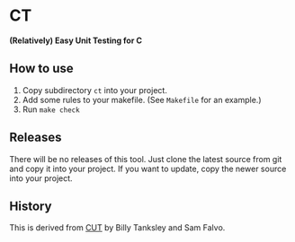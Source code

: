 # CT

**(Relatively) Easy Unit Testing for C**

## How to use

1. Copy subdirectory `ct` into your project.
2. Add some rules to your makefile. (See `Makefile` for an example.)
3. Run `make check`

## Releases

There will be no releases of this tool. Just clone the latest source from git
and copy it into your project. If you want to update, copy the newer source
into your project.

## History

This is derived from [CUT][] by Billy Tanksley and Sam Falvo.

[CUT]: http://falvotech.com/content/cut/
